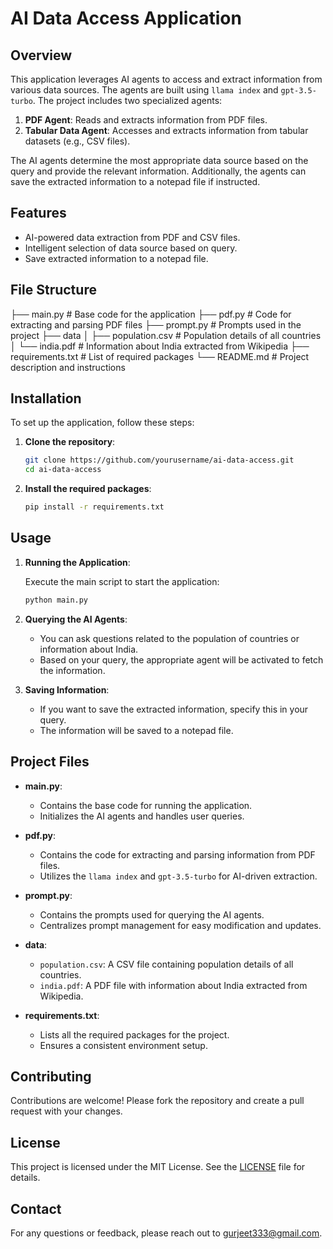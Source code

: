 # AI Data Access Application

## Overview

This application leverages AI agents to access and extract information from various data sources. The agents are built using `llama index` and `gpt-3.5-turbo`. The project includes two specialized agents:

1. **PDF Agent**: Reads and extracts information from PDF files.
2. **Tabular Data Agent**: Accesses and extracts information from tabular datasets (e.g., CSV files).

The AI agents determine the most appropriate data source based on the query and provide the relevant information. Additionally, the agents can save the extracted information to a notepad file if instructed.

## Features

- AI-powered data extraction from PDF and CSV files.
- Intelligent selection of data source based on query.
- Save extracted information to a notepad file.

## File Structure

├── main.py # Base code for the application
├── pdf.py # Code for extracting and parsing PDF files
├── prompt.py # Prompts used in the project
├── data
│ ├── population.csv # Population details of all countries
│ └── india.pdf # Information about India extracted from Wikipedia
├── requirements.txt # List of required packages
└── README.md # Project description and instructions


## Installation

To set up the application, follow these steps:

1. **Clone the repository**:

    ```bash
    git clone https://github.com/yourusername/ai-data-access.git
    cd ai-data-access
    ```

2. **Install the required packages**:

    ```bash
    pip install -r requirements.txt
    ```

## Usage

1. **Running the Application**:

    Execute the main script to start the application:

    ```bash
    python main.py
    ```

2. **Querying the AI Agents**:

    - You can ask questions related to the population of countries or information about India.
    - Based on your query, the appropriate agent will be activated to fetch the information.

3. **Saving Information**:

    - If you want to save the extracted information, specify this in your query.
    - The information will be saved to a notepad file.

## Project Files

- **main.py**:
  - Contains the base code for running the application.
  - Initializes the AI agents and handles user queries.

- **pdf.py**:
  - Contains the code for extracting and parsing information from PDF files.
  - Utilizes the `llama index` and `gpt-3.5-turbo` for AI-driven extraction.

- **prompt.py**:
  - Contains the prompts used for querying the AI agents.
  - Centralizes prompt management for easy modification and updates.

- **data**:
  - `population.csv`: A CSV file containing population details of all countries.
  - `india.pdf`: A PDF file with information about India extracted from Wikipedia.

- **requirements.txt**:
  - Lists all the required packages for the project.
  - Ensures a consistent environment setup.

## Contributing

Contributions are welcome! Please fork the repository and create a pull request with your changes.

## License

This project is licensed under the MIT License. See the [LICENSE](LICENSE) file for details.

## Contact

For any questions or feedback, please reach out to [gurjeet333@gmail.com](mailto:gurjeet333@gmail.com).

